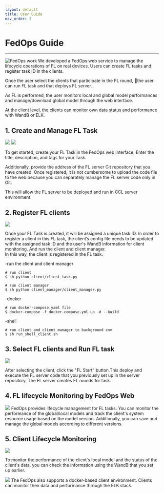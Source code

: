 ```yaml
---
layout: default
title: User Guide
nav_order: 3
---
```


# **FedOps Guide**

-----
![FedOps work](./img/architecture2.PNG)
We developed a FedOps web service to manage the lifecycle operations of FL on real devices.
Users can create FL tasks and register task ID in the clients.

Once the user select the clients that participate in the FL round, the user can run FL task and that deploys FL server.

As FL is performed, the user monitors local and global model performances and manage/download global model through the web interface.

At the client level, the clients can monitor own data status and performance with WandB or ELK.

## 1. Create and Manage FL Task
![](./img/demo1.PNG)
![](./img/demo1-1.PNG)

To get started, create your FL Task in the FedOps web interface.
Enter the title, description, and tags for your Task. 

Additionally, provide the address of the FL server Git repository that you have created. 
Once registered, it is not cumbersome to upload the code file to the web because you can separately manage the FL server code only in Git. 

This will allow the FL server to be deployed and run in CCL server environment.

## 2. Register FL clients
![](./img/demo2.PNG)

Once your FL Task is created, it will be assigned a unique task ID. In order to register a client in this FL task, the client’s config file needs to be updated with the assigned task ID and the user's WandB information for client monitoring. And run the client and client manager. In this way, the client is registered in the FL task.

-run the client and client manager
```
# run client
$ sh python client/client_task.py

# run client manager
$ sh python client_manager/client_manager.py
```
-docker
```
# run docker-compose.yaml file
$ docker-compose -f docker-compose.yml up -d --build
```

-shell
```
# run client and client manager to background env
$ sh run_shell_client.sh
```
## 3. Select FL clients and Run FL task
![](./img/demo3.PNG)

After selecting the client, click the "FL Start" button.This deploy and execute the FL server code that you previously set up in the server repository. The FL server creates FL rounds for task.

## 4. FL lifecycle Monitoring by FedOps Web
![](./img/demo4.PNG)
FedOps provides lifecycle management for FL tasks. You can monitor the performance of the global/local models and track the client's system resource usage based on the model version. Additionally, you can save and manage the global models according to different versions.

## 5. Client Lifecycle Monitoring
![](./img/demo5.PNG)

 To monitor the performance of the client's local model and the status of the client's data, you can check the information using the WandB that you set up earlier.

![](./img/demo5-1.PNG)
The FedOps also supports a docker-based client environment. 
Clients can monitor their data and performance through the ELK stack.
